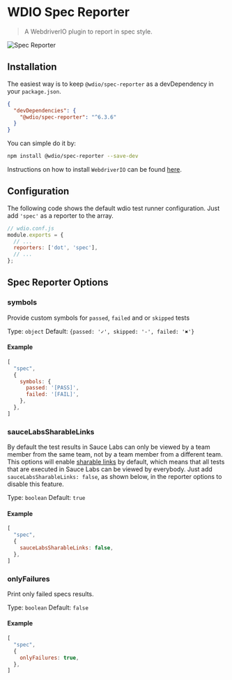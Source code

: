 WDIO Spec Reporter
==================

> A WebdriverIO plugin to report in spec style.

![Spec Reporter](/img/spec.png "Spec Reporter")

## Installation

The easiest way is to keep `@wdio/spec-reporter` as a devDependency in your `package.json`.

```json
{
  "devDependencies": {
    "@wdio/spec-reporter": "^6.3.6"
  }
}
```

You can simple do it by:

```sh
npm install @wdio/spec-reporter --save-dev
```

Instructions on how to install `WebdriverIO` can be found [here](https://webdriver.io/docs/gettingstarted).

## Configuration

The following code shows the default wdio test runner configuration. Just add `'spec'` as a reporter
to the array.

```js
// wdio.conf.js
module.exports = {
  // ...
  reporters: ['dot', 'spec'],
  // ...
};
```

## Spec Reporter Options
### symbols
Provide custom symbols for `passed`, `failed` and or `skipped` tests

Type: `object`
Default: `{passed: '✓', skipped: '-', failed: '✖'}`

#### Example
```js
[
  "spec",
  {
    symbols: {
      passed: '[PASS]',
      failed: '[FAIL]',
    },
  },
]
```

### sauceLabsSharableLinks
By default the test results in Sauce Labs can only be viewed by a team member from the same team, not by a team member
from a different team. This options will enable [sharable links](https://wiki.saucelabs.com/display/DOCS/Building+Sharable+Links+to+Test+Results)
by default, which means that all tests that are executed in Sauce Labs can be viewed by everybody.
Just add `sauceLabsSharableLinks: false`, as shown below, in the reporter options to disable this feature.

Type: `boolean`
Default: `true`

#### Example
```js
[
  "spec",
  {
    sauceLabsSharableLinks: false,
  },
]
```

### onlyFailures
Print only failed specs results.

Type: `boolean`
Default: `false`

#### Example
```js
[
  "spec",
  {
    onlyFailures: true,
  },
]
```